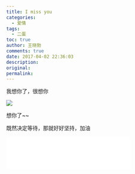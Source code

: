 ```yaml
---
title: I miss you
categories:
  - 爱情
tags:
  - 二蛋
toc: true
author: 王晓勃
comments: true
date: 2017-04-02 22:36:03
description:
original:
permalink:
---
```


我想你了，很想你

<!-- more -->


![](/images/feel/GEDC5198.JPG)

想你了~~

既然决定等待，那就好好坚持，加油

<iframe frameborder="no" border="0" marginwidth="0" marginheight="0" width=330 height=86 src="//music.163.com/outchain/player?type=2&id=468868272&auto=1&height=66"></iframe>
